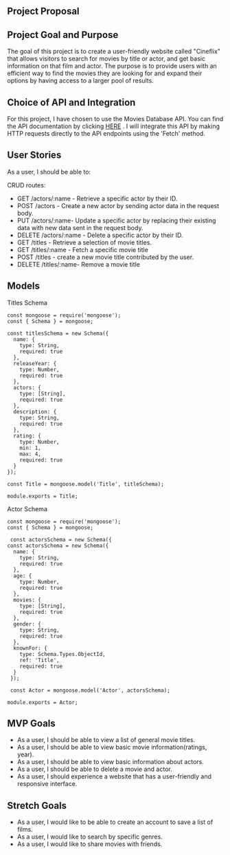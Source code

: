 ## Project Proposal
## Project Goal and Purpose
The goal of this project is to create a user-friendly website called "Cineflix" that allows visitors to search for movies by title or actor, and get basic information on that film and actor. The purpose is to provide users with an efficient way to find the movies they are looking for and expand their options by having access to a larger pool of results.

## Choice of API and Integration
For this project, I have chosen to use the Movies Database API. You can find the API documentation by clicking [HERE](https://rapidapi.com/SAdrian/api/moviesdatabase) . I will integrate this API by making HTTP requests directly to the API endpoints using the 'Fetch' method.


## User Stories
As a user, I should be able to:

CRUD routes:
- GET /actors/:name - Retrieve a specific actor by their ID.
- POST /actors - Create a new actor by sending actor data in the request body.
- PUT /actors/:name- Update a specific actor by replacing their existing data with new data sent in the request body.
- DELETE /actors/:name - Delete a specific actor by their ID.
- GET /titles - Retrieve a selection of movie titles.
- GET /titles/:name - Fetch a specific movie title 
- POST /titles - create a new movie title contributed by the user.
- DELETE /titles/:name- Remove a movie title 

## Models
Titles Schema
```
const mongoose = require('mongoose');
const { Schema } = mongoose;

const titlesSchema = new Schema({
  name: {
    type: String,
    required: true
  },
  releaseYear: {
    type: Number,
    required: true
  },
  actors: {
    type: [String],
    required: true
  },
  description: {
    type: String,
    required: true
  },
  rating: {
    type: Number,
    min: 1,
    max: 4,
    required: true
  }
});

const Title = mongoose.model('Title', titleSchema);

module.exports = Title;
```
Actor Schema
```
const mongoose = require('mongoose');
const { Schema } = mongoose;

 const actorsSchema = new Schema({
const actorsSchema = new Schema({
  name: {
    type: String,
    required: true
  },
  age: {
    type: Number,
    required: true
  },
  movies: {
    type: [String],
    required: true
  },
  gender: {
    type: String,
    required: true
  },
  knownFor: {
    type: Schema.Types.ObjectId,
    ref: 'Title',
    required: true
  }
 });
 
 const Actor = mongoose.model('Actor', actorsSchema);

module.exports = Actor;
```

## MVP Goals
- As a user, I should be able to view a list of general movie titles.
- As a user, I should be able to view basic movie information(ratings, year).
- As a user, I should be able to view basic information about actors.
- As a user, I should be able to delete a movie and actor.
- As a user, I should experience a website that has a user-friendly and responsive interface.

## Stretch Goals
- As a user, I would like to be able to create an account to save a list of films.
- As a user, I would like to search by specific genres. 
- As a user, I would like to share movies with friends.

